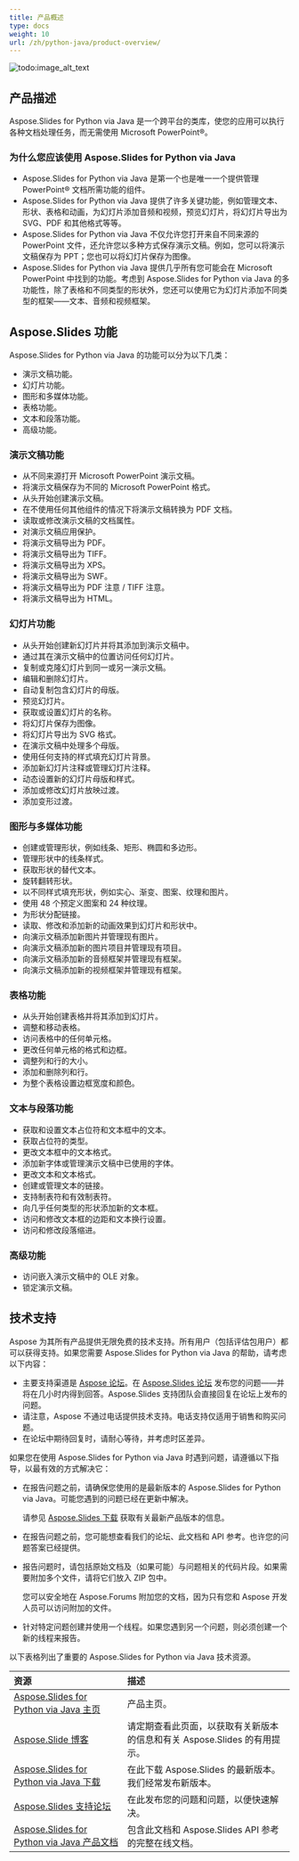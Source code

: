 ```yaml
---
title: 产品概述
type: docs
weight: 10
url: /zh/python-java/product-overview/
---
```


![todo:image_alt_text](aspose_slides-for-python-via-java.png)

## **产品描述**
Aspose.Slides for Python via Java 是一个跨平台的类库，使您的应用可以执行各种文档处理任务，而无需使用 Microsoft PowerPoint®。

### 为什么您应该使用 Aspose.Slides for Python via Java

- Aspose.Slides for Python via Java 是第一个也是唯一一个提供管理 PowerPoint® 文档所需功能的组件。
- Aspose.Slides for Python via Java 提供了许多关键功能，例如管理文本、形状、表格和动画，为幻灯片添加音频和视频，预览幻灯片，将幻灯片导出为 SVG、PDF 和其他格式等等。
- Aspose.Slides for Python via Java 不仅允许您打开来自不同来源的 PowerPoint 文件，还允许您以多种方式保存演示文稿。例如，您可以将演示文稿保存为 PPT；您也可以将幻灯片保存为图像。
- Aspose.Slides for Python via Java 提供几乎所有您可能会在 Microsoft PowerPoint 中找到的功能。考虑到 Aspose.Slides for Python via Java 的多功能性，除了表格和不同类型的形状外，您还可以使用它为幻灯片添加不同类型的框架——文本、音频和视频框架。

## **Aspose.Slides 功能**

Aspose.Slides for Python via Java 的功能可以分为以下几类：

- 演示文稿功能。
- 幻灯片功能。
- 图形和多媒体功能。
- 表格功能。
- 文本和段落功能。
- 高级功能。

### **演示文稿功能**

- 从不同来源打开 Microsoft PowerPoint 演示文稿。
- 将演示文稿保存为不同的 Microsoft PowerPoint 格式。
- 从头开始创建演示文稿。
- 在不使用任何其他组件的情况下将演示文稿转换为 PDF 文档。
- 读取或修改演示文稿的文档属性。
- 对演示文稿应用保护。
- 将演示文稿导出为 PDF。
- 将演示文稿导出为 TIFF。
- 将演示文稿导出为 XPS。
- 将演示文稿导出为 SWF。
- 将演示文稿导出为 PDF 注意 / TIFF 注意。
- 将演示文稿导出为 HTML。

### **幻灯片功能**

- 从头开始创建新幻灯片并将其添加到演示文稿中。
- 通过其在演示文稿中的位置访问任何幻灯片。
- 复制或克隆幻灯片到同一或另一演示文稿。
- 编辑和删除幻灯片。
- 自动复制包含幻灯片的母版。
- 预览幻灯片。
- 获取或设置幻灯片的名称。
- 将幻灯片保存为图像。
- 将幻灯片导出为 SVG 格式。
- 在演示文稿中处理多个母版。
- 使用任何支持的样式填充幻灯片背景。
- 添加新幻灯片注释或管理幻灯片注释。
- 动态设置新的幻灯片母版和样式。
- 添加或修改幻灯片放映过渡。
- 添加变形过渡。

### **图形与多媒体功能**

- 创建或管理形状，例如线条、矩形、椭圆和多边形。
- 管理形状中的线条样式。
- 获取形状的替代文本。
- 旋转翻转形状。
- 以不同样式填充形状，例如实心、渐变、图案、纹理和图片。
- 使用 48 个预定义图案和 24 种纹理。
- 为形状分配链接。
- 读取、修改和添加新的动画效果到幻灯片和形状中。
- 向演示文稿添加新图片并管理现有图片。
- 向演示文稿添加新的图片项目并管理现有项目。
- 向演示文稿添加新的音频框架并管理现有框架。
- 向演示文稿添加新的视频框架并管理现有框架。

### **表格功能**

- 从头开始创建表格并将其添加到幻灯片。
- 调整和移动表格。
- 访问表格中的任何单元格。
- 更改任何单元格的格式和边框。
- 调整列和行的大小。
- 添加和删除列和行。
- 为整个表格设置边框宽度和颜色。

### **文本与段落功能**

- 获取和设置文本占位符和文本框中的文本。
- 获取占位符的类型。
- 更改文本框中的文本格式。
- 添加新字体或管理演示文稿中已使用的字体。
- 更改文本和文本格式。
- 创建或管理文本的链接。
- 支持制表符和有效制表符。
- 向几乎任何类型的形状添加新的文本框。
- 访问和修改文本框的边距和文本换行设置。
- 访问和修改段落缩进。

### **高级功能**

- 访问嵌入演示文稿中的 OLE 对象。
- 锁定演示文稿。

## **技术支持**

Aspose 为其所有产品提供无限免费的技术支持。所有用户（包括评估包用户）都可以获得支持。如果您需要 Aspose.Slides for Python via Java 的帮助，请考虑以下内容：

- 主要支持渠道是 [Aspose 论坛](https://forum.aspose.com/)。在 [Aspose.Slides 论坛](https://forum.aspose.com/c/slides/11) 发布您的问题——并将在几小时内得到回答。Aspose.Slides 支持团队会直接回复在论坛上发布的问题。
- 请注意，Aspose 不通过电话提供技术支持。电话支持仅适用于销售和购买问题。
- 在论坛中期待回复时，请耐心等待，并考虑时区差异。

如果您在使用 Aspose.Slides for Python via Java 时遇到问题，请遵循以下指导，以最有效的方式解决它：

- 在报告问题之前，请确保您使用的是最新版本的 Aspose.Slides for Python via Java。可能您遇到的问题已经在更新中解决。

  请参见 [Aspose.Slides 下载](https://releases.aspose.com/slides/python-java/) 获取有关最新产品版本的信息。

- 在报告问题之前，您可能想查看我们的论坛、此文档和 API 参考。也许您的问题答案已经提供。

- 报告问题时，请包括原始文档及（如果可能）与问题相关的代码片段。如果需要附加多个文件，请将它们放入 ZIP 包中。

  您可以安全地在 Aspose.Forums 附加您的文档，因为只有您和 Aspose 开发人员可以访问附加的文件。

- 针对特定问题创建并使用一个线程。如果您遇到另一个问题，则必须创建一个新的线程来报告。

以下表格列出了重要的 Aspose.Slides for Python via Java 技术资源。

|**资源**|**描述**|
| :- | :- |
|[Aspose.Slides for Python via Java 主页](https://products.aspose.com/slides/python-java/)|产品主页。|
|[Aspose.Slide 博客](https://blog.aspose.com/category/slides/)|请定期查看此页面，以获取有关新版本的信息和有关 Aspose.Slides 的有用提示。|
|[Aspose.Slides for Python via Java 下载](https://releases.aspose.com/slides/python-java/)|在此下载 Aspose.Slides 的最新版本。我们经常发布新版本。|
|[Aspose.Slides 支持论坛](https://forum.aspose.com/c/slides/11)|在此发布您的问题和问题，以便快速解决。|
|[Aspose.Slides for Python via Java 产品文档](/slides/zh/python-java/)|包含此文档和 Aspose.Slides API 参考的完整在线文档。|